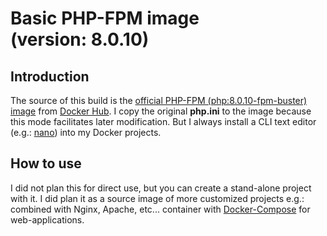 # Basic PHP-FPM image <br/>(version: 8.0.10)

## Introduction

The source of this build is the [official PHP-FPM (php:8.0.10-fpm-buster) image](https://hub.docker.com/_/php)
from [Docker Hub](https://hub.docker.com/). I copy the original **php.ini** to the image because this
mode facilitates later modification. But I always install a CLI text editor
(e.g.: [nano](https://www.nano-editor.org/)) into my Docker projects.

## How to use
I did not plan this for direct use, but you can create a stand-alone project with it. I did plan it as a source image
of more customized projects e.g.: combined with Nginx, Apache, etc... container with [Docker-Compose](https://docs.docker.com/compose/)
for web-applications.